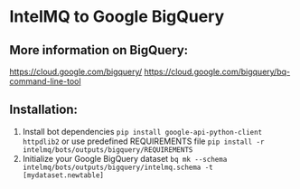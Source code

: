IntelMQ to Google BigQuery
===================

More information on BigQuery:
-------------------
https://cloud.google.com/bigquery/
https://cloud.google.com/bigquery/bq-command-line-tool

Installation:
-------------------
1. Install bot dependencies
`pip install google-api-python-client httpdlib2`
or use predefined REQUIREMENTS file
`pip install -r intelmq/bots/outputs/bigquery/REQUIREMENTS`
2. Initialize your Google BigQuery dataset
`bq mk --schema intelmq/bots/outputs/bigquery/intelmq.schema -t [mydataset.newtable]`
